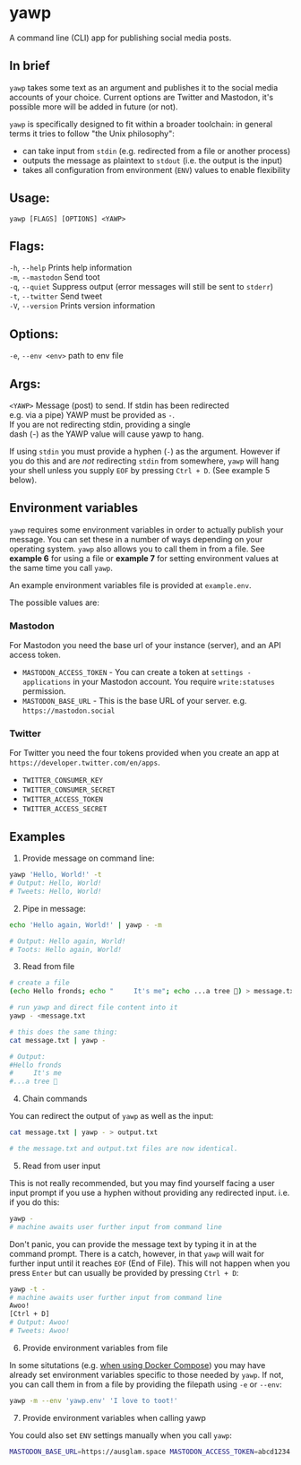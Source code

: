 # yawp
A command line (CLI) app for publishing social media posts.

## In brief

`yawp` takes some text as an argument and publishes it to the social media accounts of your choice. Current options are Twitter and Mastodon, it's possible more will be added in future (or not).

`yawp` is specifically designed to fit within a broader toolchain: in general terms it tries to follow "the Unix philosophy":

* can take input from `stdin` (e.g. redirected from a file or another process)
* outputs the message as plaintext to `stdout` (i.e. the output is the input)
* takes all configuration from environment (`ENV`) values to enable flexibility

## Usage:
`yawp [FLAGS] [OPTIONS] <YAWP>`

## Flags:
`-h`, `--help`        Prints help information  
`-m`, `--mastodon`    Send toot  
`-q`, `--quiet`       Suppress output (error messages will still be sent to `stderr`)  
`-t`, `--twitter`     Send tweet  
`-V`, `--version`     Prints version information  

## Options:
`-e`, `--env <env>`   path to env file  

## Args:
`<YAWP>`              Message (post) to send. If stdin has been redirected  
                      e.g. via a pipe) YAWP must be provided as `-`.  
                      If you are not redirecting stdin, providing a single  
                      dash (-) as the YAWP value will cause yawp to hang.  

If using `stdin` you must provide a hyphen (`-`) as the argument. However if you do this and are *not* redirecting `stdin` from somewhere, `yawp` will hang your shell unless you supply `EOF` by pressing `Ctrl + D`. (See example 5 below).

## Environment variables

`yawp` requires some environment variables in order to actually publish your message. You can set these in a number of ways depending on your operating system. `yawp` also allows you to call them in from a file. See **example 6** for using a file or **example 7** for setting environment values at the same time you call `yawp`.

An example environment variables file is provided at `example.env`.

The possible values are:

### Mastodon

For Mastodon you need the base url of your instance (server), and an API access token.

* `MASTODON_ACCESS_TOKEN` - You can create a token at `settings - applications` in your Mastodon account. You require `write:statuses` permission.
* `MASTODON_BASE_URL` - This is the base URL of your server. e.g. `https://mastodon.social`

### Twitter

For Twitter you need the four tokens provided when you create an app at `https://developer.twitter.com/en/apps`.

* `TWITTER_CONSUMER_KEY`
* `TWITTER_CONSUMER_SECRET`
* `TWITTER_ACCESS_TOKEN`
* `TWITTER_ACCESS_SECRET`

## Examples

1. Provide message on command line:

```bash
yawp 'Hello, World!' -t
# Output: Hello, World!
# Tweets: Hello, World!
```

2. Pipe in message:

```bash
echo 'Hello again, World!' | yawp - -m

# Output: Hello again, World!
# Toots: Hello again, World!
```

3. Read from file

```bash
# create a file
(echo Hello fronds; echo "     It's me"; echo ...a tree 🌳) > message.txt

# run yawp and direct file content into it
yawp - <message.txt

# this does the same thing:
cat message.txt | yawp -

# Output: 
#Hello fronds
#     It's me
#...a tree 🌳

```
4. Chain commands

You can redirect the output of `yawp` as well as the input:

```bash
cat message.txt | yawp - > output.txt

# the message.txt and output.txt files are now identical.
```

5. Read from user input

This is not really recommended, but you may find yourself facing a user input prompt if you use a hyphen without providing any redirected input. i.e. if you do this:

```bash
yawp - 
# machine awaits user further input from command line
```
Don't panic, you can provide the message text by typing it in at the command prompt. There is a catch, however, in that `yawp` will wait for further input until it reaches `EOF` (End of File). This will not happen when you press `Enter` but can usually be provided by pressing `Ctrl + D`:

```bash
yawp -t - 
# machine awaits user further input from command line
Awoo!
[Ctrl + D]
# Output: Awoo!
# Tweets: Awoo!
```

6. Provide environment variables from file

In some situtations (e.g. [when using Docker Compose](https://docs.docker.com/compose/environment-variables/)) you may have already set environment variables specific to those needed by `yawp`. If not, you can call them in from a file by providing the filepath using `-e` or `--env`:

```bash
yawp -m --env 'yawp.env' 'I love to toot!'
```

7. Provide environment variables when calling yawp

You could also set `ENV` settings manually when you call `yawp`:

```bash
MASTODON_BASE_URL=https://ausglam.space MASTODON_ACCESS_TOKEN=abcd1234 yawp -m '🎺 I am tooting!'
```